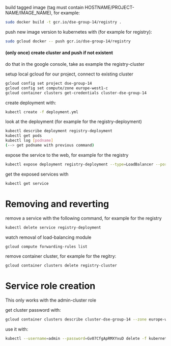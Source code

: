 build tagged image (tag must contain HOSTNAME/PROJECT-NAME/IMAGE_NAME), for example:
```bash 
sudo docker build -t gcr.io/dse-group-14/registry .
```

push new image version to kubernetes with (for example for registry):
```bash 
sudo gcloud docker -- push gcr.io/dse-group-14/registry 
```

#### (only once) create cluster and push if not existent
do that in the google console, take as example the registry-cluster

setup local gcloud for our project, connect to existing cluster
```bash 
gcloud config set project dse-group-14
gcloud config set compute/zone europe-west1-c
gcloud container clusters get-credentials cluster-dse-group-14	
```
create deployment with:
```bash 
kubectl create -f deployment.yml 
```

look at the deployment (for example for the registry-deployment)
```bash 
kubectl describe deployment registry-deployment
kubectl get pods
kubectl log [podname]  
(--> get podname with previous command)
```

expose the service to the web, for example for the registry
```bash
kubectl expose deployment registry-deployment --type=LoadBalancer --port 8761 --target-port 8761
```

get the exposed services with
```bash
kubectl get service
```



# Removing and reverting

remove a service with the following command, for example for the registry
```bash
kubectl delete service registry-deployment
```

watch removal of load-balancing module
```bash
gcloud compute forwarding-rules list
```

remove container cluster, for example for the regitry:
```bash
gcloud container clusters delete registry-cluster
```
# Service role creation

This only works with the admin-cluster role

get cluster password with:
```bash
gcloud container clusters describe cluster-dse-group-14 --zone europe-west1-c
```


use it with:
```bash
kubectl --username=admin --password=Gv07CfgApRMXYxuD delete -f kubernetes-deployment.yml
```
